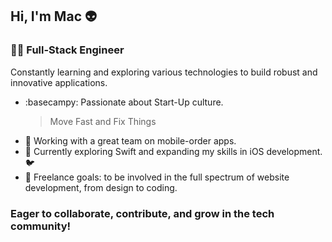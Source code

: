 ## Hi, I'm Mac :alien:
### 👩‍💻 Full-Stack Engineer

Constantly learning and exploring various technologies to build robust and innovative applications. 

- :basecampy: Passionate about Start-Up culture.
    > Move Fast and Fix Things
- 🔭 Working with a great team on mobile-order apps.
- 🌱 Currently exploring Swift and expanding my skills in iOS development. 🐦
- :mushroom: Freelance goals: to be involved in the full spectrum of website development, from design to coding.

### Eager to collaborate, contribute, and grow in the tech community! 

<!--
**garvmac/garvmac** is a ✨ _special_ ✨ repository because its `README.md` (this file) appears on your GitHub profile.

Here are some ideas to get you started:

- 🔭 I’m currently working on ...
- 🌱 I’m currently learning ...
- 👯 I’m looking to collaborate on ...
- 🤔 I’m looking for help with ...
- 💬 Ask me about ...
- 📫 How to reach me: ...
- 😄 Pronouns: ...
- ⚡ Fun fact: ...
-->
